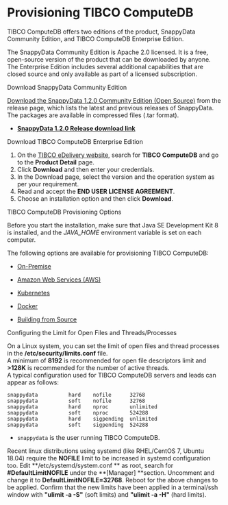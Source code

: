 # Provisioning TIBCO ComputeDB

TIBCO ComputeDB offers two editions of the product, SnappyData Community Edition, and TIBCO ComputeDB Enterprise Edition.

The SnappyData Community Edition is Apache 2.0 licensed. It is a free, open-source version of the product that can be downloaded by anyone.
The Enterprise Edition includes several additional capabilities that are closed source and only available as part of a licensed subscription.

<a id= download> </a>
<heading2> Download SnappyData Community Edition</heading2>

[Download the SnappyData 1.2.0 Community Edition (Open Source)](https://github.com/SnappyDataInc/snappydata/releases/) from the release page, which lists the latest and previous releases of SnappyData. The packages are available in compressed files (.tar format).

* [**SnappyData 1.2.0 Release download link**](https://github.com/SnappyDataInc/snappydata/releases/download/v1.2.0/snappydata-1.2.0-bin.tar.gz)


<heading2> Download TIBCO ComputeDB Enterprise Edition</heading2> 

1. On the [TIBCO eDelivery website](https://edelivery.tibco.com), search for **TIBCO ComputeDB** and go to the **Product Detail** page.
2. Click **Download** and then enter your credentials. 
3. In the Download page, select the version and the operation system as per your requirement.
4. Read and accept the **END USER LICENSE AGREEMENT**.
5. Choose an installation option and then click **Download**.

<a id= provisioningsnappy> </a>
<heading2>TIBCO ComputeDB Provisioning Options</heading2>

Before you start the installation, make sure that Java SE Development Kit 8 is installed, and the *JAVA_HOME* environment variable is set on each computer.

The following options are available for provisioning TIBCO ComputeDB:

* [On-Premise](install/install_on_premise.md) <a id="install-on-premise"></a>

* [Amazon Web Services (AWS)](install/setting_up_cluster_on_amazon_web_services.md) <a id="setting-up-cluster-on-amazon-web-services-aws"></a>

* [Kubernetes](kubernetes.md)

* [Docker](/quickstart/getting_started_with_docker_image.md)

* [Building from Source](install/building_from_source.md)<a id="building-from-source"></a>

<heading2>Configuring the Limit for Open Files and Threads/Processes</heading2>

On a Linux system, you can set the limit of open files and thread processes in the **/etc/security/limits.conf** file. 
</br>A minimum of **8192** is recommended for open file descriptors limit and **>128K** is recommended for the number of active threads. 
</br>A typical configuration used for TIBCO ComputeDB servers and leads can appear as follows:

```pre
snappydata          hard    nofile      32768
snappydata          soft    nofile      32768
snappydata          hard    nproc       unlimited
snappydata          soft    nproc       524288
snappydata          hard    sigpending  unlimited
snappydata          soft    sigpending  524288
```
* `snappydata` is the user running TIBCO ComputeDB.

Recent linux distributions using systemd (like RHEL/CentOS 7, Ubuntu 18.04) require the **NOFILE** limit to be increased in systemd configuration too. Edit **/etc/systemd/system.conf ** as root, search for **#DefaultLimitNOFILE** under the **[Manager] **section. Uncomment and change it to **DefaultLimitNOFILE=32768**. 
Reboot for the above changes to be applied. Confirm that the new limits have been applied in a terminal/ssh window with **"ulimit -a -S"** (soft limits) and **"ulimit -a -H"** (hard limits).


